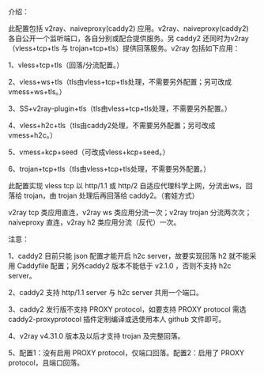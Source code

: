 介绍：

此配置包括 v2ray、naiveproxy(caddy2) 应用。v2ray、naiveproxy(caddy2) 各自公开一个监听端口，各自分别或配合提供服务。另 caddy2 还同时为v2ray（vless+tcp+tls 与 trojan+tcp+tls）提供回落服务。v2ray 包括如下应用：

1、vless+tcp+tls（回落/分流配置。）

2、vless+ws+tls（tls由vless+tcp+tls处理，不需要另外配置；另可改成vmess+ws+tls。）

3、SS+v2ray-plugin+tls（tls由vless+tcp+tls处理，不需要另外配置。）

4、vless+h2c+tls（tls由caddy2处理，不需要另外配置；另可改成vmess+h2c。）

5、vmess+kcp+seed（可改成vless+kcp+seed。）

6、trojan+tcp+tls（tls由vless+tcp+tls处理，不需要另外配置。）

此配置实现 vless tcp 以 http/1.1 或 http/2 自适应代理科学上网，分流出ws，回落给 trojan，由 trojan 处理后再回落给 caddy2。（套娃方式）

v2ray tcp 类应用直连，v2ray ws 类应用分流一次；v2ray trojan 分流两次次；naiveproxy 直连，v2ray h2 类应用分流（反代）一次。

注意：

1、caddy2 目前只能 json 配置才能开启 h2c server，故要实现回落 h2 就不能采用 Caddyfile 配置；另外caddy2 版本不能低于 v2.1.0 ，否则不支持 h2c server。

2、caddy2 支持 http/1.1 server 与 h2c server 共用一个端口。

3、caddy2 发行版不支持 PROXY protocol，如要支持 PROXY protocol 需选 caddy2-proxyprotocol 插件定制编译或选使用本人 github 文件即可。

4、v2ray v4.31.0 版本及以后才支持 trojan 及完整回落。

5、配置1：没有启用 PROXY protocol，仅端口回落。配置2：启用了 PROXY protocol，且端口回落。
